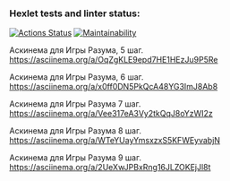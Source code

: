 ### Hexlet tests and linter status:
[![Actions Status](https://github.com/sergeloie/java-project-61/workflows/hexlet-check/badge.svg)](https://github.com/sergeloie/java-project-61/actions)
[![Maintainability](https://api.codeclimate.com/v1/badges/13dbd97609ff18589210/maintainability)](https://codeclimate.com/github/sergeloie/java-project-61/maintainability)

Аскинема для Игры Разума, 5 шаг.
https://asciinema.org/a/OqZgKLE9epd7HE1HEzJu9P5Re

Аскинема для Игры Разума, 6 шаг.
https://asciinema.org/a/x0ff0DN5PkQcA48YG3ImJ8Ab8

Аскинема для Игры Разума 7 шаг.
https://asciinema.org/a/Vee317eA3Vy2tkQqJ8oYzWI2z

Аскинема для Игры Разума 8 шаг.
https://asciinema.org/a/WTeYUayYmsxzxS5KFWEyvabjN

Аскинема для Игры Разума 9 шаг.
https://asciinema.org/a/2UeXwJPBxRng16JLZOKEjJl8t


